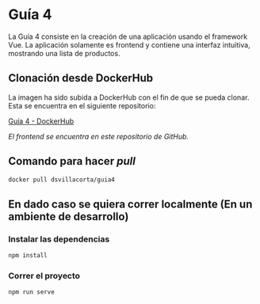 # Guía 4

La Guía 4 consiste en la creación de una aplicación usando el framework Vue. La aplicación solamente es frontend y contiene una interfaz intuitiva, mostrando una lista de productos.

## Clonación desde DockerHub

La imagen ha sido subida a DockerHub con el fin de que se pueda clonar. Esta se encuentra en el siguiente repositorio:

[Guía 4 - DockerHub](https://hub.docker.com/r/dsvillacorta/guia4)

_El frontend se encuentra en este repositorio de GitHub._

## Comando para hacer _pull_

```bash
docker pull dsvillacorta/guia4
```

## En dado caso se quiera correr localmente (En un ambiente de desarrollo)

### Instalar las dependencias

```bash
npm install
```

### Correr el proyecto
```bash
npm run serve
```
